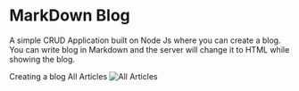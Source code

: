 # MarkDown Blog 

A simple CRUD Application built on Node Js where you can create a blog. You can write blog in Markdown and the server will change it to HTML while showing the blog.

Creating a blog 
All Articles 
![All Articles](https://ibb.co/QfVGK32)